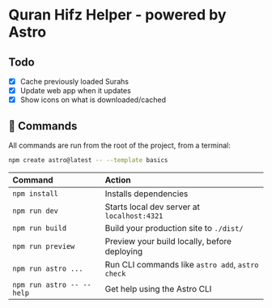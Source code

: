 # Quran Hifz Helper - powered by Astro

## Todo

- [x] Cache previously loaded Surahs
- [x] Update web app when it updates
- [x] Show icons on what is downloaded/cached

## 🧞 Commands

All commands are run from the root of the project, from a terminal:

```sh
npm create astro@latest -- --template basics
```

| Command                   | Action                                           |
| :------------------------ | :----------------------------------------------- |
| `npm install`             | Installs dependencies                            |
| `npm run dev`             | Starts local dev server at `localhost:4321`      |
| `npm run build`           | Build your production site to `./dist/`          |
| `npm run preview`         | Preview your build locally, before deploying     |
| `npm run astro ...`       | Run CLI commands like `astro add`, `astro check` |
| `npm run astro -- --help` | Get help using the Astro CLI                     |
